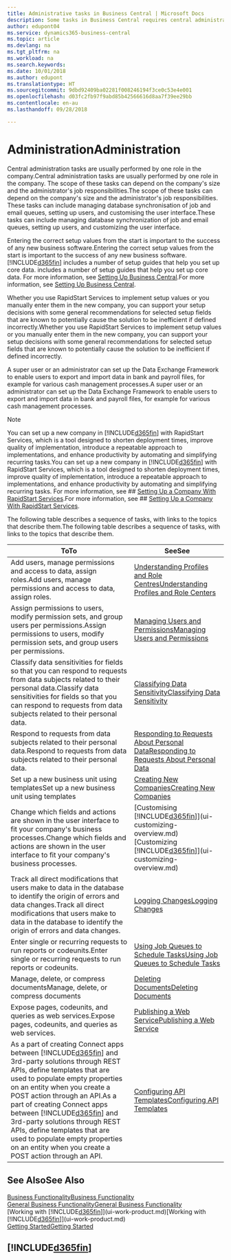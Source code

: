 ```yaml
---
title: Administrative tasks in Business Central | Microsoft Docs
description: Some tasks in Business Central requires central administration and setup. See what they are and learn what to do.
author: edupont04
ms.service: dynamics365-business-central
ms.topic: article
ms.devlang: na
ms.tgt_pltfrm: na
ms.workload: na
ms.search.keywords: 
ms.date: 10/01/2018
ms.author: edupont
ms.translationtype: HT
ms.sourcegitcommit: 9dbd92409ba02281f008246194f3ce0c53e4e001
ms.openlocfilehash: d03fc2fb97f9abd85b42566616d8aa7f39ee29bb
ms.contentlocale: en-au
ms.lasthandoff: 09/28/2018

---
```

# <a name="administration"></a><span data-ttu-id="98c51-104">Administration</span><span class="sxs-lookup"><span data-stu-id="98c51-104">Administration</span></span>
<span data-ttu-id="98c51-105">Central administration tasks are usually performed by one role in the company.</span><span class="sxs-lookup"><span data-stu-id="98c51-105">Central administration tasks are usually performed by one role in the company.</span></span> <span data-ttu-id="98c51-106">The scope of these tasks can depend on the company's size and the administrator's job responsibilities.</span><span class="sxs-lookup"><span data-stu-id="98c51-106">The scope of these tasks can depend on the company's size and the administrator's job responsibilities.</span></span> <span data-ttu-id="98c51-107">These tasks can include managing database synchronisation of job and email queues, setting up users, and customising the user interface.</span><span class="sxs-lookup"><span data-stu-id="98c51-107">These tasks can include managing database synchronization of job and email queues, setting up users, and customizing the user interface.</span></span>  

<span data-ttu-id="98c51-108">Entering the correct setup values from the start is important to the success of any new business software.</span><span class="sxs-lookup"><span data-stu-id="98c51-108">Entering the correct setup values from the start is important to the success of any new business software.</span></span> [!INCLUDE[d365fin](includes/d365fin_md.md)] <span data-ttu-id="98c51-109">includes a number of setup guides that help you set up core data.</span><span class="sxs-lookup"><span data-stu-id="98c51-109"> includes a number of setup guides that help you set up core data.</span></span> <span data-ttu-id="98c51-110">For more information, see [Setting Up Business Central](setup.md).</span><span class="sxs-lookup"><span data-stu-id="98c51-110">For more information, see [Setting Up Business Central](setup.md).</span></span>

<span data-ttu-id="98c51-111">Whether you use RapidStart Services to implement setup values or you manually enter them in the new company, you can support your setup decisions with some general recommendations for selected setup fields that are known to potentially cause the solution to be inefficient if defined incorrectly.</span><span class="sxs-lookup"><span data-stu-id="98c51-111">Whether you use RapidStart Services to implement setup values or you manually enter them in the new company, you can support your setup decisions with some general recommendations for selected setup fields that are known to potentially cause the solution to be inefficient if defined incorrectly.</span></span>  

<span data-ttu-id="98c51-112">A super user or an administrator can set up the Data Exchange Framework to enable users to export and import data in bank and payroll files, for example for various cash management processes.</span><span class="sxs-lookup"><span data-stu-id="98c51-112">A super user or an administrator can set up the Data Exchange Framework to enable users to export and import data in bank and payroll files, for example for various cash management processes.</span></span>

> [!NOTE]
> <span data-ttu-id="98c51-113">You can set up a new company in [!INCLUDE[d365fin](includes/d365fin_md.md)] with RapidStart Services, which is a tool designed to shorten deployment times, improve quality of implementation, introduce a repeatable approach to implementations, and enhance productivity by automating and simplifying recurring tasks.</span><span class="sxs-lookup"><span data-stu-id="98c51-113">You can set up a new company in [!INCLUDE[d365fin](includes/d365fin_md.md)] with RapidStart Services, which is a tool designed to shorten deployment times, improve quality of implementation, introduce a repeatable approach to implementations, and enhance productivity by automating and simplifying recurring tasks.</span></span> <span data-ttu-id="98c51-114">For more information, see ## [Setting Up a Company With RapidStart Services](admin-set-up-a-company-with-rapidstart.md).</span><span class="sxs-lookup"><span data-stu-id="98c51-114">For more information, see ## [Setting Up a Company With RapidStart Services](admin-set-up-a-company-with-rapidstart.md).</span></span>

<span data-ttu-id="98c51-115">The following table describes a sequence of tasks, with links to the topics that describe them.</span><span class="sxs-lookup"><span data-stu-id="98c51-115">The following table describes a sequence of tasks, with links to the topics that describe them.</span></span>   

|<span data-ttu-id="98c51-116">**To**</span><span class="sxs-lookup"><span data-stu-id="98c51-116">**To**</span></span>|<span data-ttu-id="98c51-117">**See**</span><span class="sxs-lookup"><span data-stu-id="98c51-117">**See**</span></span>|  
|------------|-------------|  
|<span data-ttu-id="98c51-118">Add users, manage permissions and access to data, assign roles.</span><span class="sxs-lookup"><span data-stu-id="98c51-118">Add users, manage permissions and access to data, assign roles.</span></span>|[<span data-ttu-id="98c51-119">Understanding Profiles and Role Centres</span><span class="sxs-lookup"><span data-stu-id="98c51-119">Understanding Profiles and Role Centers</span></span>](admin-users-profiles-roles.md)|  
|<span data-ttu-id="98c51-120">Assign permissions to users, modify permission sets, and group users per permissions.</span><span class="sxs-lookup"><span data-stu-id="98c51-120">Assign permissions to users, modify permission sets, and group users per permissions.</span></span>|[<span data-ttu-id="98c51-121">Managing Users and Permissions</span><span class="sxs-lookup"><span data-stu-id="98c51-121">Managing Users and Permissions</span></span>](ui-how-users-permissions.md)|
|<span data-ttu-id="98c51-122">Classify data sensitivities for fields so that you can respond to requests from data subjects related to their personal data.</span><span class="sxs-lookup"><span data-stu-id="98c51-122">Classify data sensitivities for fields so that you can respond to requests from data subjects related to their personal data.</span></span>|[<span data-ttu-id="98c51-123">Classifying Data Sensitivity</span><span class="sxs-lookup"><span data-stu-id="98c51-123">Classifying Data Sensitivity</span></span>](admin-classifying-data-sensitivity.md)|
|<span data-ttu-id="98c51-124">Respond to requests from data subjects related to their personal data.</span><span class="sxs-lookup"><span data-stu-id="98c51-124">Respond to requests from data subjects related to their personal data.</span></span>|[<span data-ttu-id="98c51-125">Responding to Requests About Personal Data</span><span class="sxs-lookup"><span data-stu-id="98c51-125">Responding to Requests About Personal Data</span></span>](admin-responding-to-requests-about-personal-data.md)|
|<span data-ttu-id="98c51-126">Set up a new business unit using templates</span><span class="sxs-lookup"><span data-stu-id="98c51-126">Set up a new business unit using templates</span></span>|[<span data-ttu-id="98c51-127">Creating New Companies</span><span class="sxs-lookup"><span data-stu-id="98c51-127">Creating New Companies</span></span>](about-new-company.md)|
|<span data-ttu-id="98c51-128">Change which fields and actions are shown in the user interface to fit your company's business processes.</span><span class="sxs-lookup"><span data-stu-id="98c51-128">Change which fields and actions are shown in the user interface to fit your company's business processes.</span></span> |<span data-ttu-id="98c51-129">[Customising [!INCLUDE[d365fin](includes/d365fin_md.md)]](ui-customizing-overview.md)</span><span class="sxs-lookup"><span data-stu-id="98c51-129">[Customizing [!INCLUDE[d365fin](includes/d365fin_md.md)]](ui-customizing-overview.md)</span></span> |
|<span data-ttu-id="98c51-130">Track all direct modifications that users make to data in the database to identify the origin of errors and data changes.</span><span class="sxs-lookup"><span data-stu-id="98c51-130">Track all direct modifications that users make to data in the database to identify the origin of errors and data changes.</span></span>|[<span data-ttu-id="98c51-131">Logging Changes</span><span class="sxs-lookup"><span data-stu-id="98c51-131">Logging Changes</span></span>](across-log-changes.md)|  
|<span data-ttu-id="98c51-132">Enter single or recurring requests to run reports or codeunits.</span><span class="sxs-lookup"><span data-stu-id="98c51-132">Enter single or recurring requests to run reports or codeunits.</span></span>|[<span data-ttu-id="98c51-133">Using Job Queues to Schedule Tasks</span><span class="sxs-lookup"><span data-stu-id="98c51-133">Using Job Queues to Schedule Tasks</span></span>](admin-job-queues-schedule-tasks.md)|  
|<span data-ttu-id="98c51-134">Manage, delete, or compress documents</span><span class="sxs-lookup"><span data-stu-id="98c51-134">Manage, delete, or compress documents</span></span>|[<span data-ttu-id="98c51-135">Deleting Documents</span><span class="sxs-lookup"><span data-stu-id="98c51-135">Deleting Documents</span></span>](admin-manage-documents.md)|  
|<span data-ttu-id="98c51-136">Expose pages, codeunits, and queries as web services.</span><span class="sxs-lookup"><span data-stu-id="98c51-136">Expose pages, codeunits, and queries as web services.</span></span>|[<span data-ttu-id="98c51-137">Publishing a Web Service</span><span class="sxs-lookup"><span data-stu-id="98c51-137">Publishing a Web Service</span></span>](across-how-publish-web-service.md)|
|<span data-ttu-id="98c51-138">As a part of creating Connect apps between [!INCLUDE[d365fin](includes/d365fin_md.md)] and 3rd-party solutions through REST APIs, define templates that are used to populate empty properties on an entity when you create a POST action through an API.</span><span class="sxs-lookup"><span data-stu-id="98c51-138">As a part of creating Connect apps between [!INCLUDE[d365fin](includes/d365fin_md.md)] and 3rd-party solutions through REST APIs, define templates that are used to populate empty properties on an entity when you create a POST action through an API.</span></span>|[<span data-ttu-id="98c51-139">Configuring API Templates</span><span class="sxs-lookup"><span data-stu-id="98c51-139">Configuring API Templates</span></span>](admin-configuring-api-template.md)|

## <a name="see-also"></a><span data-ttu-id="98c51-140">See Also</span><span class="sxs-lookup"><span data-stu-id="98c51-140">See Also</span></span>
[<span data-ttu-id="98c51-141">Business Functionality</span><span class="sxs-lookup"><span data-stu-id="98c51-141">Business Functionality</span></span>](across-business-functionality.md)  
[<span data-ttu-id="98c51-142">General Business Functionality</span><span class="sxs-lookup"><span data-stu-id="98c51-142">General Business Functionality</span></span>](ui-across-business-areas.md)  
<span data-ttu-id="98c51-143">[Working with [!INCLUDE[d365fin](includes/d365fin_md.md)]](ui-work-product.md)</span><span class="sxs-lookup"><span data-stu-id="98c51-143">[Working with [!INCLUDE[d365fin](includes/d365fin_md.md)]](ui-work-product.md)</span></span>  
[<span data-ttu-id="98c51-144">Getting Started</span><span class="sxs-lookup"><span data-stu-id="98c51-144">Getting Started</span></span>](product-get-started.md)    

## [!INCLUDE[d365fin](includes/free_trial_md.md)]  

